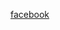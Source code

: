 [facebook](https://www.facebook.com/313879378681550/posts/pfbid0BYJGiLBooZiNokBAgkr925kDDoENJ5DbAwyXhLqKAiMELCJaAHUKEaKJGAgi3JZSl/)
